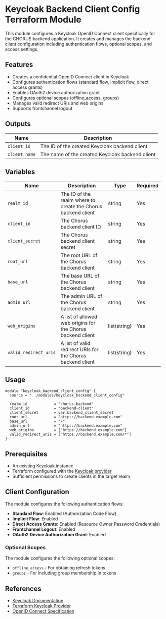 # Keycloak Backend Client Config Terraform Module

This module configures a Keycloak OpenID Connect client specifically for the CHORUS backend application. It creates and manages the backend client configuration including authentication flows, optional scopes, and access settings.

## Features

- Creates a confidential OpenID Connect client in Keycloak
- Configures authentication flows (standard flow, implicit flow, direct access grants)
- Enables OAuth2 device authorization grant
- Configures optional scopes (offline_access, groups)
- Manages valid redirect URIs and web origins
- Supports frontchannel logout

## Outputs

| Name          | Description                                    |
|---------------|------------------------------------------------|
| `client_id`   | The ID of the created Keycloak backend client |
| `client_name` | The name of the created Keycloak backend client|

## Variables

| Name                   | Description                                                    | Type         | Required |
|------------------------|----------------------------------------------------------------|--------------|----------|
| `realm_id`             | The ID of the realm where to create the Chorus backend client | string       | Yes      |
| `client_id`            | The Chorus backend client ID                                   | string       | Yes      |
| `client_secret`        | The Chorus backend client secret                               | string       | Yes      |
| `root_url`             | The root URL of the Chorus backend client                      | string       | Yes      |
| `base_url`             | The base URL of the Chorus backend client                      | string       | Yes      |
| `admin_url`            | The admin URL of the Chorus backend client                     | string       | Yes      |
| `web_origins`          | A list of allowed web origins for the Chorus backend client    | list(string) | Yes      |
| `valid_redirect_uris`  | A list of valid redirect URIs for the Chorus backend client    | list(string) | Yes      |

## Usage

```hcl
module "keycloak_backend_client_config" {
  source = "../modules/keycloak_backend_client_config"

  realm_id            = "chorus-backend"
  client_id           = "backend-client"
  client_secret       = var.backend_client_secret
  root_url            = "https://backend.example.com"
  base_url            = "/"
  admin_url           = "https://backend.example.com"
  web_origins         = ["https://backend.example.com"]
  valid_redirect_uris = ["https://backend.example.com/*"]
}
```

## Prerequisites

- An existing Keycloak instance
- Terraform configured with the [Keycloak provider](https://registry.terraform.io/providers/mrparkers/keycloak/latest/docs)
- Sufficient permissions to create clients in the target realm

## Client Configuration

The module configures the following authentication flows:
- **Standard Flow**: Enabled (Authorization Code Flow)
- **Implicit Flow**: Enabled
- **Direct Access Grants**: Enabled (Resource Owner Password Credentials)
- **Frontchannel Logout**: Enabled
- **OAuth2 Device Authorization Grant**: Enabled

### Optional Scopes

The module configures the following optional scopes:
- `offline_access` - For obtaining refresh tokens
- `groups` - For including group membership in tokens

## References

- [Keycloak Documentation](https://www.keycloak.org/docs/latest/)
- [Terraform Keycloak Provider](https://registry.terraform.io/providers/mrparkers/keycloak/latest/docs)
- [OpenID Connect Specification](https://openid.net/specs/openid-connect-core-1_0.html)

